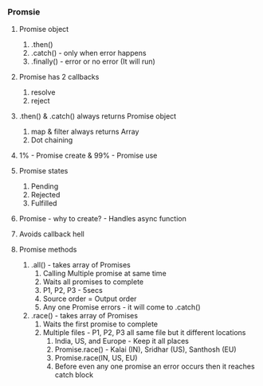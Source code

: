 ### Promsie

1. Promise object
   1. .then()
   2. .catch() - only when error happens
   3. .finally() - error or no error (It will run)
2. Promise has 2 callbacks
   1. resolve
   2. reject
3. .then() & .catch() always returns Promise object

   1. map & filter always returns Array
   2. Dot chaining

4. 1% - Promise create & 99% - Promise use
5. Promise states
   1. Pending
   2. Rejected
   3. Fulfilled
6. Promise - why to create? - Handles async function
7. Avoids callback hell
8. Promise methods
   1. .all() - takes array of Promises
      1. Calling Multiple promise at same time
      2. Waits all promises to complete
      3. P1, P2, P3 - 5secs
      4. Source order = Output order
      5. Any one Promise errors - it will come to .catch()
   2. .race() - takes array of Promises
      1. Waits the first promise to complete
      2. Multiple files - P1, P2, P3 all same file but it different locations
         1. India, US, and Europe - Keep it all places
         2. Promise.race() - Kalai (IN), Sridhar (US), Santhosh (EU)
         3. Promise.race(IN, US, EU)
         4. Before even any one promise an error occurs then it reaches catch block
